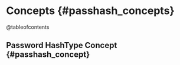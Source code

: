 # Concepts {#passhash_concepts}

@tableofcontents

## Password HashType Concept {#passhash_concept} 